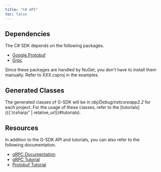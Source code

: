 ```yaml
---
title: "C# API"
toc: false
---
```


## Dependencies

The C# SDK depends on the following packages.

* [Google.Protobuf](https://www.nuget.org/packages/Google.Protobuf)
* [Grpc](https://www.nuget.org/packages/Grpc)

Since these packages are handled by NuGet, you don't have to install them manually. Refer to XXX.csproj in the examples.

## Generated Classes

The generated classes of G-SDK will be in _obj/Debug/netcoreapp2.2_ for each project. For the usage of these classes, refer to the [tutorials]({{'/csharp/' | relative_url}}#tutorials).

## Resources

In addition to the G-SDK API and tutorials, you can also refer to the following documentation. 

* [gRPC Documentation](https://grpc.github.io/grpc/csharp-dotnet/api/Grpc.Core.html)
* [gRPC Tutorial](https://grpc.io/docs/tutorials/basic/csharp/)
* [Protobuf Tutorial](https://developers.google.com/protocol-buffers/docs/csharptutorial)



